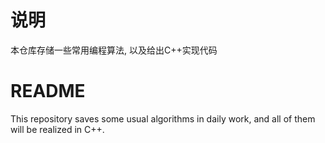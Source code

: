 # 说明
本仓库存储一些常用编程算法, 以及给出C++实现代码

# README
This repository saves some usual algorithms in daily work, and all of them will be realized in C++.
